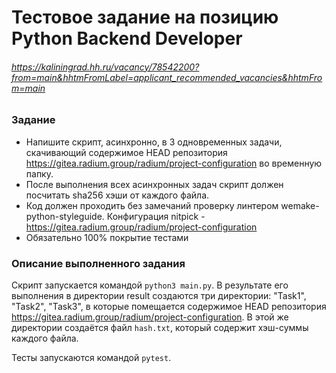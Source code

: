 # Тестовое задание на позицию Python Backend Developer
###### https://kaliningrad.hh.ru/vacancy/78542200?from=main&hhtmFromLabel=applicant_recommended_vacancies&hhtmFrom=main

### Задание 
* Напишите скрипт, асинхронно, в 3 одновременных задачи, скачивающий содержимое HEAD репозитория https://gitea.radium.group/radium/project-configuration во временную папку.
* После выполнения всех асинхронных задач скрипт должен посчитать sha256 хэши от каждого файла.
* Код должен проходить без замечаний проверку линтером wemake-python-styleguide. Конфигурация nitpick - https://gitea.radium.group/radium/project-configuration
* Обязательно 100% покрытие тестами

### Описание выполненного задания
Скрипт запускается командой `python3 main.py`. В результате его выполнения в директории result создаются три директории: "Task1", "Task2", "Task3", в которые помещается содержимое HEAD репозитория https://gitea.radium.group/radium/project-configuration. В этой же директории создаётся файл `hash.txt`, который содержит хэш-суммы каждого файла.

Тесты запускаются командой `pytest`.
